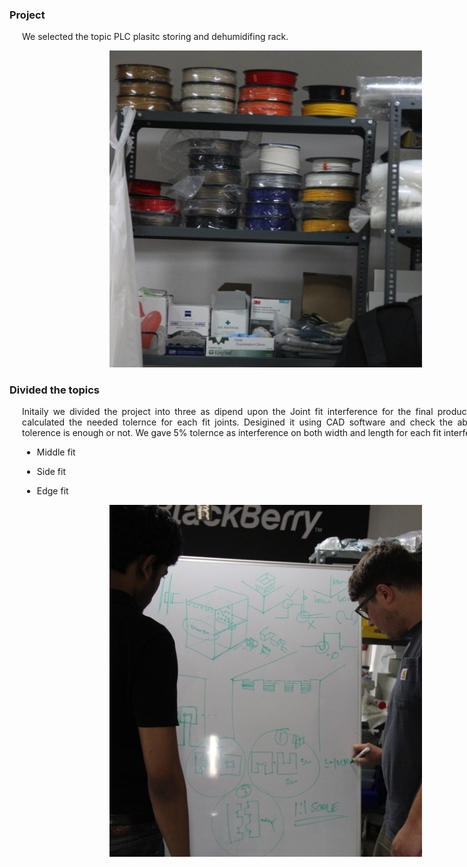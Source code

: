 <div style="width:800px; margin:0 auto;">

### Project
<div align="justify" style="margin-left:2.5%" style="margin-right:3%">

We selected the topic PLC plasitc storing and dehumidifing rack.

<center><img src="img/project/1.JPG" width= "500"/></center>
</div>

### Divided the topics
<div align="justify" style="margin-left:2.5%" style="margin-right:3%">

Initaily we divided the project into three as dipend upon the Joint fit interference for the final product. And we calculated the needed tolernce for each fit joints. Desigined it using CAD software and check the above given tolerence is enough or not. We gave 5% tolernce as interference on both width and length for each fit interfernce.

* Middle fit

* Side fit

* Edge fit

<center><img src="img/project/2.JPG" width= "500"/></center>
</div>
 </div>